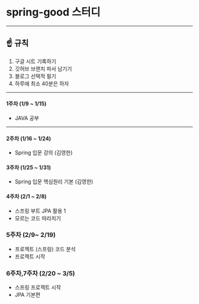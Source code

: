 # spring-good 스터디 
---

## ☝️ 규칙
1. 구글 시트 기록하기 
2. 깃허브 브랜치 파서 남기기
3. 블로그 선택적 필기 
4. 하루에 최소 40분은 하자
---
#### 1주차 (1/9 ~ 1/15)
- JAVA 공부 

---
#### 2주차 (1/16 ~ 1/24)
- Spring 입문 강의 (김영한)

#### 3주차 (1/25 ~ 1/31)
- Spring 입문 핵심원리 기본 (김영한)

#### 4주차 (2/1 ~ 2/8)
- 스프링 부트 JPA 활용 1
- 모르는 코드 따라치기 

### 5주차 (2/9~ 2/19)
- 프로젝트 (스프링) 코드 분석 
- 프로젝트 시작 

### 6주차,7주차 (2/20 ~ 3/5)
- 스프링 프로젝트 시작 
- JPA 기본편 

